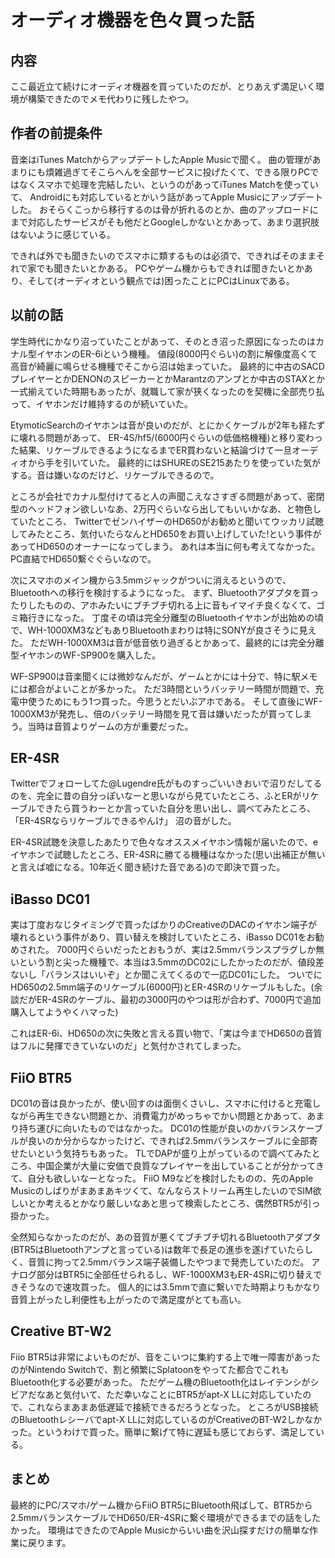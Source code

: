 # オーディオ機器を色々買った話
## 内容
ここ最近立て続けにオーディオ機器を買っていたのだが、とりあえず満足いく環境が構築できたのでメモ代わりに残したやつ。

## 作者の前提条件
音楽はiTunes MatchからアップデートしたApple Musicで聞く。
曲の管理があまりにも煩雑過ぎてそこらへんを全部サービスに投げたくて、できる限りPCではなくスマホで処理を完結したい、というのがあってiTunes Matchを使っていて、
Androidにも対応しているとかいう話があってApple Musicにアップデートした。
おそらくこっから移行するのは骨が折れるのとか、曲のアップロードにまで対応したサービスがそも他だとGoogleしかないとかあって、あまり選択肢はないように感じている。

できれば外でも聞きたいのでスマホに類するものは必須で、できればそのままそれで家でも聞きたいとかある。
PCやゲーム機からもできれば聞きたいとかあり、そして(オーディオという観点では)困ったことにPCはLinuxである。

## 以前の話
学生時代にかなり沼っていたことがあって、そのとき沼った原因になったのはカナル型イヤホンのER-6iという機種。
値段(8000円ぐらい)の割に解像度高くて高音が綺麗に鳴らせる機種でそこから沼は始まっていた。
最終的に中古のSACDプレイヤーとかDENONのスピーカーとかMarantzのアンプとか中古のSTAXとか一式揃えていた時期もあったが、就職して家が狭くなったのを契機に全部売り払って、イヤホンだけ維持するのが続いていた。

EtymoticSearchのイヤホンは音が良いのだが、とにかくケーブルが2年も経たずに壊れる問題があって、
ER-4S/hf5/(6000円ぐらいの低価格機種)と移り変わった結果、リケーブルできるようになるまでER買わないと結論づけて一旦オーディオから手を引いていた。
最終的にはSHUREのSE215あたりを使っていた気がする。音は嫌いなのだけど、リケーブルできるので。

ところが会社でカナル型付けてると人の声聞こえなさすぎる問題があって、密閉型のヘッドフォン欲しいなあ、2万円ぐらいなら出してもいいかなあ、と物色していたところ、
TwitterでゼンハイザーのHD650がお勧めと聞いてウッカリ試聴してみたところ、気付いたらなんとHD650をお買い上げしていた!という事件があってHD650のオーナーになってしまう。
あれは本当に何も考えてなかった。PC直結でHD650繋ぐぐらいなので。

次にスマホのメイン機から3.5mmジャックがついに消えるというので、Bluetoothへの移行を検討するようになった。
まず、Bluetoothアダプタを買ったりしたものの、アホみたいにブチブチ切れる上に音もイマイチ良くなくて、ゴミ箱行きになった。
丁度その頃は完全分離型のBluetoothイヤホンが出始めの頃で、WH-1000XM3などもありBluetoothまわりは特にSONYが良さそうに見えた。
ただWH-1000XM3は音が低音依り過ぎるとかあって、最終的には完全分離型イヤホンのWF-SP900を購入した。

WF-SP900は音楽聞くには微妙なんだが、ゲームとかには十分で、特に駅メモには都合がよいことが多かった。
ただ3時間というバッテリー時間が問題で、充電中使うためにもう1つ買った。今思うとだいぶアホである。
そして直後にWF-1000XM3が発売し、倍のバッテリー時間を見て音は嫌いだったが買ってしまう。当時は音質よりゲームの方が重要だった。

## ER-4SR
Twitterでフォローしてた@Lugendre氏がものすっごいいきおいで沼りだしてるのを、完全に昔の自分っぽいなーと思いながら見ていたところ、ふとERがリケーブルできたら買うわーとか言っていた自分を思い出し、調べてみたところ、
「ER-4SRならリケーブルできるやんけ」
沼の音がした。

ER-4SR試聴を決意したあたりで色々なオススメイヤホン情報が届いたので、eイヤホンで試聴したところ、ER-4SRに勝てる機種はなかった(思い出補正が無いと言えば嘘になる。10年近く聞き続けた音である)ので即決で買った。

## iBasso DC01
実は丁度おなじタイミングで買ったばかりのCreativeのDACのイヤホン端子が壊れるという事件があり、買い替えを検討していたところ、iBasso DC01をお勧めされた。
7000円ぐらいだったとおもうが、実は2.5mmバランスプラグしか無いという割と尖った機種で、本当は3.5mmのDC02にしたかったのだが、値段差ないし「バランスはいいぞ」とか聞こえてくるので一応DC01にした。
ついでにHD650の2.5mm端子のリケーブル(6000円)とER-4SRのリケーブルもした。(余談だがER-4SRのケーブル、最初の3000円のやつは形が合わず、7000円で追加購入してようやくハマった)

これはER-6i、HD650の次に失敗と言える買い物で、「実は今までHD650の音質はフルに発揮できていないのだ」と気付かされてしまった。

## FiiO BTR5
DC01の音は良かったが、使い回すのは面倒くさいし、スマホに付けると充電しながら再生できない問題とか、消費電力がめっちゃでかい問題とかあって、あまり持ち運びに向いたものではなかった。
DC01の性能が良いのかバランスケーブルが良いのか分からなかったけど、できれば2.5mmバランスケーブルに全部寄せたいという気持ちもあった。
TLでDAPが盛り上がっているので調べてみたところ、中国企業が大量に安価で良質なプレイヤーを出していることが分かってきて、自分も欲しいなーとなった。
FiiO M9などを検討したものの、先のApple Musicのしばりがまあまあキツくて、なんならストリーム再生したいのでSIM欲しいとか考えるとかなり厳しいなあと思って検索したところ、偶然BTR5が引っ掛かった。

全然知らなかったのだが、あの音質が悪くてブチブチ切れるBluetoothアダプタ(BTR5はBluetoothアンプと言っている)は数年で長足の進歩を遂げていたらしく、音質に拘って2.5mmバランス端子装備したやつまで発売していたのだ。
アナログ部分はBTR5に全部任せられるし、WF-1000XM3もER-4SRに切り替えできそうなので速攻買った。
個人的には3.5mmで直に繋いでた時期よりもかなり音質上がったし利便性も上がったので満足度がとても高い。

## Creative BT-W2
Fiio BTR5は非常によいものだが、音をこいつに集約する上で唯一障害があったのがNintendo Switchで、割と頻繁にSplatoonをやってた都合でこれもBluetooth化する必要があった。
ただゲーム機のBluetooth化はレイテンシがシビアだなあと気付いて、ただ幸いなことにBTR5がapt-X LLに対応していたので、これならまあまあ低遅延で接続できるだろうとなった。
ところがUSB接続のBluetoothレシーバでapt-X LLに対応しているのがCreativeのBT-W2しかなかった。というわけで買った。簡単に繋げて特に遅延も感じておらず、満足している。

## まとめ
最終的にPC/スマホ/ゲーム機からFiiO BTR5にBluetooth飛ばして、BTR5から2.5mmバランスケーブルでHD650/ER-4SRに繋ぐ環境ができるまでの話をしたかった。
環境はできたのでApple Musicからいい曲を沢山探すだけの簡単な作業に戻ります。
